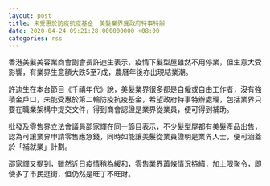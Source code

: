 ```yaml
---
layout: post
title: 未受惠於防疫抗疫基金　美髮業界冀政府特事特辦
date: 2020-04-24 09:21:28.000000000 +08:00
categories: rss
---
```


香港美髮美容業商會副會長許迪生表示，疫情下髮型屋雖然不用停業，但生意大受影響，有業界生意額大跌5至7成，農曆年後亦出現結業潮。

許迪生在本台節目《千禧年代》說，美髮業界很多都是自僱或自由工作者，沒有強積金戶口，未能受惠於第二輪防疫抗疫基金，希望政府特事特辦處理，包括業界只要在職業架構中提交文件，得到商會認證是業界從業員，便可得到補助。

批發及零售界立法會議員邵家輝在同一節目表示，不少髮型屋都有美髮產品出售，認為可讓業界申請零售應急錢，同時如能讓美髮從業員證明是業界人士，便可涵蓋於「補就業」計劃。

邵家輝又提到，雖然近日疫情稍為緩和，零售業界蕭條情況持續，加上限聚令，即使多了市民逛街，但仍然是旺丁不旺財。
